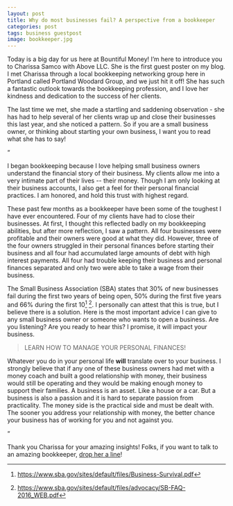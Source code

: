 ```yaml
---
layout: post
title: Why do most businesses fail? A perspective from a bookkeeper
categories: post
tags: business guestpost
image: bookkeeper.jpg
---
```


Today is a big day for us here at Bountiful Money! I’m here to introduce you to Charissa Samco with Above LLC. She is the first guest poster on my blog. I met Charissa through a local bookkeeping networking group here in Portland called Portland Woodard Group, and we just hit it off! She has such a fantastic outlook towards the bookkeeping profession, and I love her kindness and dedication to the success of her clients.

The last time we met, she made a startling and saddening observation - she has had to help several of her clients wrap up and close their businesses this last year, and she noticed a pattern. So if you are a small business owner, or thinking about starting your own business, I want you to read what she has to say!

<!--more-->

“

I began bookkeeping because I love helping small business owners understand the financial story of their business. My clients allow me into a very intimate part of their lives -- their money. Though I am only looking at their business accounts, I also get a feel for their personal financial practices. I am honored, and hold this trust with highest regard.

These past few months as a bookkeeper have been some of the toughest I have ever encountered. Four of my clients have had to close their businesses. At first, I thought this reflected badly on my bookkeeping abilities, but after more reflection, I saw a pattern. All four businesses were profitable and their owners were good at what they did. However, three of the four owners struggled in their personal finances before starting their business and all four had accumulated large amounts of debt with high interest payments. All four had trouble keeping their business and personal finances separated and only two were able to take a wage from their business.

The Small Business Association (SBA) states that 30% of new businesses fail during the first two years of being open, 50% during the first five years and 66% during the first 10[^1] [^2]. I personally can attest that this is true, but I believe there is a solution. Here is the most important advice I can give to any small business owner or someone who wants to open a business. Are you listening? Are you ready to hear this? I promise, it will impact your business.

> LEARN HOW TO MANAGE YOUR PERSONAL FINANCES!

Whatever you do in your personal life **will** translate over to your business. I strongly believe that if any one of these business owners had met with a money coach and built a good relationship with money, their business would still be operating and they would be making enough money to support their families. A business is an asset. Like a house or a car. But a business is also a passion and it is hard to separate passion from practicality. The money side is the practical side and must be dealt with. The sooner you address your relationship with money, the better chance your business has of working for you and not against you.

“

Thank you Charissa for your amazing insights! Folks, if you want to talk to an amazing bookkeeper, [drop her a line](mailto:charissabsamco@gmail.com)!

[^1]: https://www.sba.gov/sites/default/files/Business-Survival.pdf
[^2]: https://www.sba.gov/sites/default/files/advocacy/SB-FAQ-2016_WEB.pdf